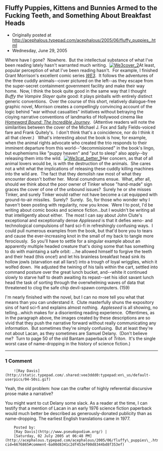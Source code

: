 ## Fluffy Puppies, Kittens and Bunnies Armed to the Fucking Teeth, and Something About Breakfast Heads

 * Originally posted at http://acephalous.typepad.com/acephalous/2005/06/fluffy_puppies_.html
 * Wednesday, June 29, 2005



Where have I gone?  Nowhere.  But the intellectual substance of what I've been reading lately hasn't warranted much writing.  [![We3cover\_2](http://acephalous.typepad.com/acephalous/images/we3cover\_2.jpg "We3cover\_2")](http://acephalous.typepad.com/.shared/image.html?/photos/uncategorized/we3cover\_2.jpg)At least, popular perception of what I've been reading hasn't.  For example, I finished Grant Morrison's excellent comic series [_WE3_](http://www.dccomics.com/features/grant\_morrison/intro.html).  It follows the adventures of the three cuddly animals--cover pictured on the left--as they escape from the super-secret containment government facility and make their way home.  Now, I think the book quite good in the same way that I thought _Buffy the Vampire Slayer_ quite good: it plays pinballs with entirely distinct generic conventions.  Over the course of this short, relatively dialogue-free graphic novel, Morrison creates a compellingly convincing account of the logic behind "war without casualties" initiatives without betraying the cloying narrative conventions of landmarks of Hollywood cinema like [_Homeward Bound: The Incredible Journey_](http://imdb.com/title/tt0107131/).  (Attentive readers will note the similarities between the cover of the Michael J. Fox and Sally Fields-voiced fare and Frank Quitely's.  I don't think that's a coincidence, nor do I think it all that clever.)   What's interesting about the book is how, for example, when the animal rights advocate who created the trio responds to their imminent departure from this world--"decommisioned" in the book's lingo, but euphemisms like "puppy heaven" and "put to sleep" also apply--by releasing them into the wild.  [![We3cat\_better\_1](http://acephalous.typepad.com/acephalous/images/we3cat\_better\_1.jpg "We3cat\_better\_1")](http://acephalous.typepad.com/.shared/image.html?/photos/uncategorized/we3cat\_better\_1.jpg)Her concern, as that of all animal lovers would be, is with the destruction of the animals.  She cares not a whit what the implications of releasing these cuddly killing machines into the wild are.  The fact that they demolish raw most of what they encounter doesn't bother her.  Moral conundrums ensue.  What, after all, should we think about the poor owner of Tinker whose "hand-made" sign graces the cover of one of the unbound issues?  Surely he or she misses Tinker, and surely Tinker would rather not have become a cat equipped with ground-to-air missiles.  Surely?  Surely.  So, for those who wonder why I haven't been posting with regularity, now you know.  Were I to post, I'd be writing about comic books and science fiction...but I wouldn't be writing all that intelligently about either.  The most I can say about John Clute's exceptional and exceptionally dense _Appleseed_ is that it defies xeno- and technological compulsions of hard sci-fi in refreshingly confusing ways.  I could pull numerous examples from the book, but that'd bore you to tears and cause the ever-increasing knot in the small of my back to tangle more ferociously.  So you'll have to settle for a singular example about an apparently multiple headed creature that's doing some that has something to do with maintaing a safe orbit:
...he allowed himself to forgive the teeth and their head (this once!) and let his brainless breakfast head sink its hollow jowls (starvation eat all liars!) into a trough of loyal wrigglies, which it wolfed down.  He adjusted the twining of his tails within the cart, settled into command posture over the great lunch bucket, and--white it continued slowly to starve half to death awaiting its repast--set his idiot savant lunch head the task of sorting through the overwhelming waves of data that threatened to clog the safe chip devil-spawn computers. (159)

I'm nearly finished with the novel, but I can no more tell you what that means than you can understand it.  Clute masterfully shuns the expository sins of hard sci-fi and explains almost nothing.  _Appleseed_ is all showing, no telling...which makes for a disorienting reading experience.  Oftentimes, as in the paragraph above, the images created by these descriptions are so vivid that they push the narrative forward without really communicating any information.  But sometimes they're simply confusing.  But at least they're not about Lacan, as they sometimes are Samuel Delany.  (Don't believe me?  Turn to page 50 of the old Bantam paperback of _Triton_.  It's the single worst case of name-dropping in the history of science fiction.)

		

* * *

### 1 Comment 

		

                
[]()

	

		![Ray Davis](http://static.typepad.com/.shared:vee3ddd0:typepad:en\_us/default-userpics/04-50si.gif)
	

	

		

Yeah, the old problem: how can the crafter of highly referential discursive prose make a narrative?

You might want to cut Delany some slack. As a reader at the time, I can testify that a mention of Lacan in an early 1976 science fiction paperback would much better be described as generously-donated publicity than as name-dropping. The earliest English translations came in 1977.  

	

		Posted by:
		[Ray Davis](http://www.pseudopodium.org/) |
		[Saturday, 02 July 2005 at 06:48 PM](http://acephalous.typepad.com/acephalous/2005/06/fluffy\_puppies\_.html?cid=6676865#comment-6a00d8341c2df453ef00d8344bd8f353ef)

		

        